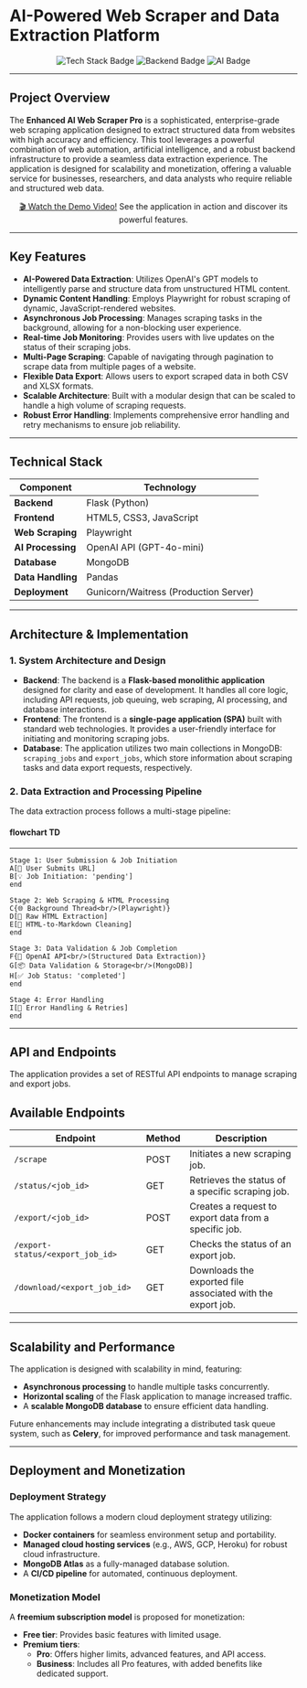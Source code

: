# AI-Powered Web Scraper and Data Extraction Platform

<p align="center">
  <img src="https://img.shields.io/badge/Stack-AI%20%7C%20Web%20Scraping%20%7C%20Data%20Extraction-007bff?style=for-the-badge&logo=github&logoColor=white" alt="Tech Stack Badge" />
  <img src="https://img.shields.io/badge/Backend-Python%20%7C%20Flask-3776AB?style=for-the-badge&logo=python&logoColor=white" alt="Backend Badge" />
  <img src="https://img.shields.io/badge/AI-OpenAI%20%7C%20GPT--4o--mini-000000?style=for-the-badge&logo=openai&logoColor=white" alt="AI Badge" />
</p>

---

## Project Overview

The **Enhanced AI Web Scraper Pro** is a sophisticated, enterprise-grade web scraping application designed to extract structured data from websites with high accuracy and efficiency. This tool leverages a powerful combination of web automation, artificial intelligence, and a robust backend infrastructure to provide a seamless data extraction experience. The application is designed for scalability and monetization, offering a valuable service for businesses, researchers, and data analysts who require reliable and structured web data.

<div align="center">
  <p><a href="#">🎬 Watch the Demo Video!</a> See the application in action and discover its powerful features.</p>
</div>

---

## Key Features

- **AI-Powered Data Extraction**: Utilizes OpenAI's GPT models to intelligently parse and structure data from unstructured HTML content.
- **Dynamic Content Handling**: Employs Playwright for robust scraping of dynamic, JavaScript-rendered websites.
- **Asynchronous Job Processing**: Manages scraping tasks in the background, allowing for a non-blocking user experience.
- **Real-time Job Monitoring**: Provides users with live updates on the status of their scraping jobs.
- **Multi-Page Scraping**: Capable of navigating through pagination to scrape data from multiple pages of a website.
- **Flexible Data Export**: Allows users to export scraped data in both CSV and XLSX formats.
- **Scalable Architecture**: Built with a modular design that can be scaled to handle a high volume of scraping requests.
- **Robust Error Handling**: Implements comprehensive error handling and retry mechanisms to ensure job reliability.

---

## Technical Stack

| Component        | Technology                              |
|------------------|-----------------------------------------|
| **Backend**      | Flask (Python)                          |
| **Frontend**     | HTML5, CSS3, JavaScript                 |
| **Web Scraping** | Playwright                               |
| **AI Processing**| OpenAI API (GPT-4o-mini)                |
| **Database**     | MongoDB                                 |
| **Data Handling**| Pandas                                  |
| **Deployment**   | Gunicorn/Waitress (Production Server)   |

---

## Architecture & Implementation

### 1. System Architecture and Design

- **Backend**: The backend is a **Flask-based monolithic application** designed for clarity and ease of development. It handles all core logic, including API requests, job queuing, web scraping, AI processing, and database interactions.
- **Frontend**: The frontend is a **single-page application (SPA)** built with standard web technologies. It provides a user-friendly interface for initiating and monitoring scraping jobs.
- **Database**: The application utilizes two main collections in MongoDB: `scraping_jobs` and `export_jobs`, which store information about scraping tasks and data export requests, respectively.

### 2. Data Extraction and Processing Pipeline

The data extraction process follows a multi-stage pipeline:

#### flowchart TD
---
    Stage 1: User Submission & Job Initiation
    A[👤 User Submits URL]
    B[💡 Job Initiation: 'pending']
    end

    Stage 2: Web Scraping & HTML Processing
    C{🌐 Background Thread<br/>(Playwright)}
    D[📝 Raw HTML Extraction]
    E[🧹 HTML-to-Markdown Cleaning]
    end

    Stage 3: Data Validation & Job Completion
    F{🧠 OpenAI API<br/>(Structured Data Extraction)}
    G[📦 Data Validation & Storage<br/>(MongoDB)]
    H[✅ Job Status: 'completed']
    end
    
    Stage 4: Error Handling
    I[🚧 Error Handling & Retries]
    end
---

## API and Endpoints

The application provides a set of RESTful API endpoints to manage scraping and export jobs.

## Available Endpoints

| Endpoint                          | Method | Description                                               |
| ---------------------------------- | ------ | --------------------------------------------------------- |
| `/scrape`                          | POST   | Initiates a new scraping job.                             |
| `/status/<job_id>`                 | GET    | Retrieves the status of a specific scraping job.          |
| `/export/<job_id>`                 | POST   | Creates a request to export data from a specific job.     |
| `/export-status/<export_job_id>`   | GET    | Checks the status of an export job.                       |
| `/download/<export_job_id>`        | GET    | Downloads the exported file associated with the export job.|

---

## Scalability and Performance

The application is designed with scalability in mind, featuring:

- **Asynchronous processing** to handle multiple tasks concurrently.
- **Horizontal scaling** of the Flask application to manage increased traffic.
- A **scalable MongoDB database** to ensure efficient data handling.

Future enhancements may include integrating a distributed task queue system, such as **Celery**, for improved performance and task management.

---

## Deployment and Monetization

### Deployment Strategy

The application follows a modern cloud deployment strategy utilizing:

- **Docker containers** for seamless environment setup and portability.
- **Managed cloud hosting services** (e.g., AWS, GCP, Heroku) for robust cloud infrastructure.
- **MongoDB Atlas** as a fully-managed database solution.
- A **CI/CD pipeline** for automated, continuous deployment.

### Monetization Model

A **freemium subscription model** is proposed for monetization:

- **Free tier**: Provides basic features with limited usage.
- **Premium tiers**:
  - **Pro**: Offers higher limits, advanced features, and API access.
  - **Business**: Includes all Pro features, with added benefits like dedicated support.
